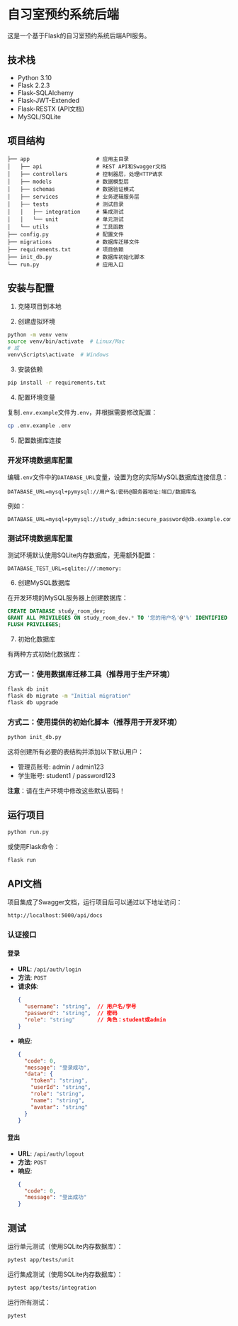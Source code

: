 # 自习室预约系统后端

这是一个基于Flask的自习室预约系统后端API服务。

## 技术栈

- Python 3.10
- Flask 2.2.3
- Flask-SQLAlchemy
- Flask-JWT-Extended
- Flask-RESTX (API文档)
- MySQL/SQLite

## 项目结构

```
├── app                     # 应用主目录
│   ├── api                 # REST API和Swagger文档
│   ├── controllers         # 控制器层，处理HTTP请求
│   ├── models              # 数据模型层
│   ├── schemas             # 数据验证模式
│   ├── services            # 业务逻辑服务层
│   ├── tests               # 测试目录
│   │   ├── integration     # 集成测试
│   │   └── unit            # 单元测试
│   └── utils               # 工具函数
├── config.py               # 配置文件
├── migrations              # 数据库迁移文件
├── requirements.txt        # 项目依赖
├── init_db.py              # 数据库初始化脚本
└── run.py                  # 应用入口
```

## 安装与配置

1. 克隆项目到本地

2. 创建虚拟环境

```bash
python -m venv venv
source venv/bin/activate  # Linux/Mac
# 或
venv\Scripts\activate  # Windows
```

3. 安装依赖

```bash
pip install -r requirements.txt
```

4. 配置环境变量

复制`.env.example`文件为`.env`，并根据需要修改配置：

```bash
cp .env.example .env
```

5. 配置数据库连接

### 开发环境数据库配置

编辑`.env`文件中的`DATABASE_URL`变量，设置为您的实际MySQL数据库连接信息：

```
DATABASE_URL=mysql+pymysql://用户名:密码@服务器地址:端口/数据库名
```

例如：
```
DATABASE_URL=mysql+pymysql://study_admin:secure_password@db.example.com:3306/study_room_dev
```

### 测试环境数据库配置

测试环境默认使用SQLite内存数据库，无需额外配置：

```
DATABASE_TEST_URL=sqlite:///:memory:
```

6. 创建MySQL数据库

在开发环境的MySQL服务器上创建数据库：

```sql
CREATE DATABASE study_room_dev;
GRANT ALL PRIVILEGES ON study_room_dev.* TO '您的用户名'@'%' IDENTIFIED BY '您的密码';
FLUSH PRIVILEGES;
```

7. 初始化数据库

有两种方式初始化数据库：

### 方式一：使用数据库迁移工具（推荐用于生产环境）

```bash
flask db init
flask db migrate -m "Initial migration"
flask db upgrade
```

### 方式二：使用提供的初始化脚本（推荐用于开发环境）

```bash
python init_db.py
```

这将创建所有必要的表结构并添加以下默认用户：
- 管理员账号: admin / admin123
- 学生账号: student1 / password123

**注意**：请在生产环境中修改这些默认密码！

## 运行项目

```bash
python run.py
```

或使用Flask命令：

```bash
flask run
```

## API文档

项目集成了Swagger文档，运行项目后可以通过以下地址访问：

```
http://localhost:5000/api/docs
```

### 认证接口

#### 登录

- **URL**: `/api/auth/login`
- **方法**: `POST`
- **请求体**:
  ```json
  {
    "username": "string",  // 用户名/学号
    "password": "string",  // 密码
    "role": "string"       // 角色：student或admin
  }
  ```
- **响应**:
  ```json
  {
    "code": 0,
    "message": "登录成功",
    "data": {
      "token": "string",
      "userId": "string",
      "role": "string",
      "name": "string",
      "avatar": "string"
    }
  }
  ```

#### 登出

- **URL**: `/api/auth/logout`
- **方法**: `POST`
- **响应**:
  ```json
  {
    "code": 0,
    "message": "登出成功"
  }
  ```

## 测试

运行单元测试（使用SQLite内存数据库）：

```bash
pytest app/tests/unit
```

运行集成测试（使用SQLite内存数据库）：

```bash
pytest app/tests/integration
```

运行所有测试：

```bash
pytest
``` 